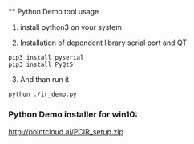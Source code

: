 ** Python Demo tool usage

1. install python3 on your system
   
2. Installation of dependent library serial port and QT

```
pip3 install pyserial
pip3 install PyQt5
```
3. And than run it 
```
python ./ir_demo.py 
```

### Python Demo installer for win10:

http://pointcloud.ai/PCIR_setup.zip